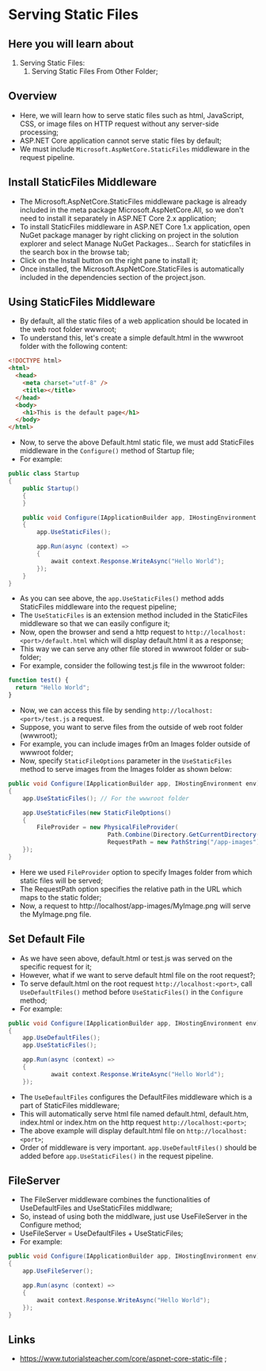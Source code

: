# Serving Static Files

## Here you will learn about

1. Serving Static Files:
   1. Serving Static Files From Other Folder;

## Overview

- Here, we will learn how to serve static files such as html, JavaScript, CSS, or image files on HTTP request without any server-side processing;
- ASP.NET Core application cannot serve static files by default;
- We must include `Microsoft.AspNetCore.StaticFiles` middleware in the request pipeline.

## Install StaticFiles Middleware

- The Microsoft.AspNetCore.StaticFiles middleware package is already included in the meta package Microsoft.AspNetCore.All, so we don't need to install it separately in ASP.NET Core 2.x application;
- To install StaticFiles middleware in ASP.NET Core 1.x application, open NuGet package manager by right clicking on project in the solution explorer and select Manage NuGet Packages... Search for staticfiles in the search box in the browse tab;
- Click on the Install button on the right pane to install it;
- Once installed, the Microsoft.AspNetCore.StaticFiles is automatically included in the dependencies section of the project.json.

## Using StaticFiles Middleware

- By default, all the static files of a web application should be located in the web root folder wwwroot;
- To understand this, let's create a simple default.html in the wwwroot folder with the following content:

```html
<!DOCTYPE html>
<html>
  <head>
    <meta charset="utf-8" />
    <title></title>
  </head>
  <body>
    <h1>This is the default page</h1>
  </body>
</html>
```

- Now, to serve the above Default.html static file, we must add StaticFiles middleware in the `Configure()` method of Startup file;
- For example:

```c#
public class Startup
{
    public Startup()
    {
    }

    public void Configure(IApplicationBuilder app, IHostingEnvironment env)
    {
        app.UseStaticFiles();

        app.Run(async (context) =>
        {
            await context.Response.WriteAsync("Hello World");
        });
    }
}
```

- As you can see above, the `app.UseStaticFiles()` method adds StaticFiles middleware into the request pipeline;
- The `UseStaticFiles` is an extension method included in the StaticFiles middleware so that we can easily configure it;
- Now, open the browser and send a http request to `http://localhost:<port>/default.html` which will display default.html it as a response;
- This way we can serve any other file stored in wwwroot folder or sub-folder;
- For example, consider the following test.js file in the wwwroot folder:

```js
function test() {
  return "Hello World";
}
```

- Now, we can access this file by sending `http://localhost:<port>/test.js` a request.
- Suppose, you want to serve files from the outside of web root folder (wwwroot);
- For example, you can include images fr0m an Images folder outside of wwwroot folder;
- Now, specify `StaticFileOptions` parameter in the `UseStaticFiles` method to serve images from the Images folder as shown below:

```c#
public void Configure(IApplicationBuilder app, IHostingEnvironment env)
{
    app.UseStaticFiles(); // For the wwwroot folder

    app.UseStaticFiles(new StaticFileOptions()
    {
        FileProvider = new PhysicalFileProvider(
                            Path.Combine(Directory.GetCurrentDirectory(), @"Images")),
                            RequestPath = new PathString("/app-images")
    });
}
```

- Here we used `FileProvider` option to specify Images folder from which static files will be served;
- The RequestPath option specifies the relative path in the URL which maps to the static folder;
- Now, a request to http://localhost/app-images/MyImage.png will serve the MyImage.png file.

## Set Default File

- As we have seen above, default.html or test.js was served on the specific request for it;
- However, what if we want to serve default html file on the root request?;
- To serve default.html on the root request `http://localhost:<port>`, call `UseDefaultFiles()` method before `UseStaticFiles()` in the `Configure` method;
- For example:

```c#
public void Configure(IApplicationBuilder app, IHostingEnvironment env)
{
    app.UseDefaultFiles();
    app.UseStaticFiles();

    app.Run(async (context) =>
    {
            await context.Response.WriteAsync("Hello World");
    });
```

- The `UseDefaultFiles` configures the DefaultFiles middleware which is a part of StaticFiles middleware;
- This will automatically serve html file named default.html, default.htm, index.html or index.htm on the http request `http://localhost:<port>`;
- The above example will display default.html file on `http://localhost:<port>`;
- Order of middleware is very important. `app.UseDefaultFiles()` should be added before `app.UseStaticFiles()` in the request pipeline.

## FileServer

- The FileServer middleware combines the functionalities of UseDefaultFiles and UseStaticFiles middlware;
- So, instead of using both the middlware, just use UseFileServer in the Configure method;
- UseFileServer = UseDefaultFiles + UseStaticFiles;
- For example:

```c#
public void Configure(IApplicationBuilder app, IHostingEnvironment env)
{
    app.UseFileServer();

    app.Run(async (context) =>
    {
        await context.Response.WriteAsync("Hello World");
    });
}
```

## Links

- <https://www.tutorialsteacher.com/core/aspnet-core-static-file> ;
